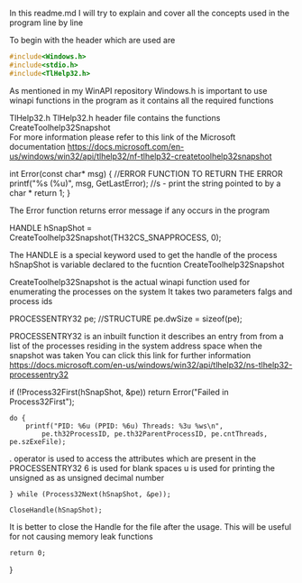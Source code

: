 In this readme.md I will try to explain and cover all the concepts used in the program line by line 

To begin with the header which are used are 
````C
#include<Windows.h>
#include<stdio.h>
#include<TlHelp32.h>
````

As mentioned in my WinAPI repository Windows.h is important to use winapi functions in the program as it contains all the required functions 

TlHelp32.h
TlHelp32.h header file contains the functions CreateToolhelp32Snapshot <br>
For more information please refer to this link of the Microsoft documentation
https://docs.microsoft.com/en-us/windows/win32/api/tlhelp32/nf-tlhelp32-createtoolhelp32snapshot


int Error(const char* msg) {  //ERROR FUNCTION TO RETURN THE ERROR
	printf("%s (%u)", msg, GetLastError);
//s - print the string pointed to by a char *
	return 1;
}

The Error function returns error message if any occurs in the program 

HANDLE hSnapShot = CreateToolhelp32Snapshot(TH32CS_SNAPPROCESS, 0);

The HANDLE is a special keyword used to get the handle of the process 
hSnapShot is variable declared to the fucntion CreateToolhelp32Snapshot

CreateToolhelp32Snapshot is the actual winapi function used for enumerating the processes on the system 
It takes two parameters falgs and process ids


PROCESSENTRY32 pe; //STRUCTURE 
	pe.dwSize = sizeof(pe);

PROCESSENTRY32 is an inbuilt function it describes an entry from from a list of the processes residing in the system address space when the snapshot was taken
You can click this link for further information
https://docs.microsoft.com/en-us/windows/win32/api/tlhelp32/ns-tlhelp32-processentry32

if (!Process32First(hSnapShot, &pe))
		return Error("Failed in Process32First");

	do {
		printf("PID: %6u (PPID: %6u) Threads: %3u %ws\n", 
			pe.th32ProcessID, pe.th32ParentProcessID, pe.cntThreads, pe.szExeFile);


. operator is used to access the attributes which are present in the PROCESSENTRY32
6 is used for blank spaces 
u is used for printing the unsigned as as unsigned decimal number


	} while (Process32Next(hSnapShot, &pe));

	CloseHandle(hSnapShot); 
It is better to close the Handle for the file after the usage. This will be useful for not causing memory leak functions 

	return 0;
}

